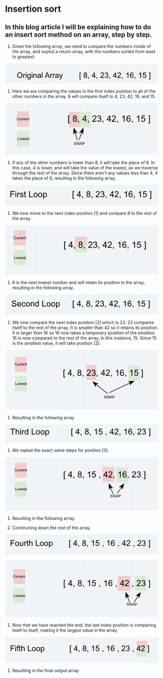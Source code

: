 # Insertion sort

## In this blog article I will be explaining how to do an insert sort method on an array, step by step.  

1. Given the following array, we need to compare the numbers inside of the array, and ouptut a return array, with the numbers sorted from least to greatest. 

![Input Array](img/one.png)

1. Here we are comparing the values in the first index position to all of the other numbers in the array.  8 will compare itself to 4, 23, 42, 16, and 15. 

![Input Array](img/two.png)

1. If any of the other numbers is lower than 8, it will take the place of 8. In this case, 4 is lower, and will take the value of the lowest, as we traverse through the rest of the array.  Since there aren't any values less than 4, 4 takes the place of 8, resulting in the following array. 

![Input Array](img/three.png)

1.  We now move to the next index position [1] and compare 8 to the rest of the array. 

![Input Array](img/four.png)

1. 8 is the next lowest number and will retain its position in the array, resulting in the following array. 

![Input Array](img/five.png)

1.  We now compare the next index position [2] which is 23.  23 compares itself to the rest of the array.  It is smaller than 42 so it retains its position.  It is larger than 16 so 16 now takes a temporary position of the smallest.  16 is now compared to the rest of the array, in this instance, 15.  Since 15 is the smallest value, it will take position [2].

![Input Array](img/six.png)

1. Resulting in the following array

![Input Array](img/seven.png)


1.  We repeat the exact same steps for position [3].  

![Input Array](img/eight.png)

1.  Resulting in the following array.  

1. Continuning down the rest of the array. 

![Input Array](img/nine.png)

![Input Array](img/ten.png)

1.  Now that we have reached the end, the last index position is comparing itself to itself, making it the largest value in the array.  

![Input Array](img/eleven.png)

1. Resulting in the final output array.

